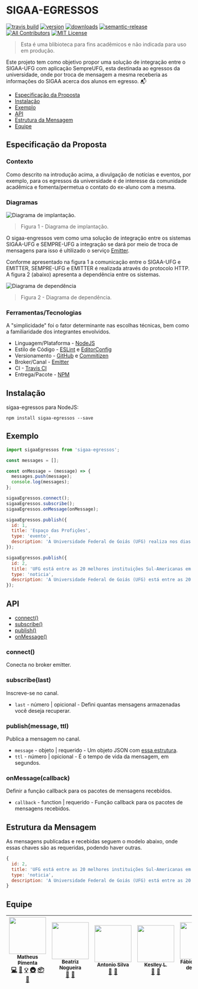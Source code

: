 # SIGAA-EGRESSOS

[![travis build](https://img.shields.io/travis/matheuspiment/sigaa-egressos.svg)](https://travis-ci.org/matheuspiment/sigaa-egressos)
[![version](https://img.shields.io/npm/v/sigaa-egressos.svg)](https://www.npmjs.com/package/sigaa-egressos)
[![downloads](https://img.shields.io/npm/dw/sigaa-egressos.svg)](https://www.npmjs.com/package/sigaa-egressos)
[![semantic-release](https://img.shields.io/badge/%20%20%F0%9F%93%A6%F0%9F%9A%80-semantic--release-e10079.svg)](https://github.com/matheuspiment/sigaa-egressos)
[![All Contributors](https://img.shields.io/badge/all_contributors-5-orange.svg)](#contributors)
[![MIT License](https://img.shields.io/github/license/matheuspiment/sigaa-egressos.svg)](https://opensource.org/licenses/MIT)

> Esta é uma blibioteca para fins acadêmicos e não indicada para uso em produção.

Este projeto tem como objetivo propor uma solução de integração entre o SIGAA-UFG com aplicação SempreUFG, esta destinada ao egressos da universidade, onde por troca de mensagem  a mesma receberia as informações do SIGAA acerca dos alunos em egresso. :mailbox_with_mail:

* [Especificação da Proposta](#especificação-da-proposta)
* [Instalação](#instalação)
* [Exemplo](#exemplo)
* [API](#api)
* [Estrutura da Mensagem](#estrutura-da-mensagem)
* [Equipe](#equipe)

## Especificação da Proposta

### Contexto

Como descrito na introdução acima, a divulgação de notícias e eventos, por exemplo, para os egressos da universidade é de interesse da comunidade acadêmica e fomenta/permetua o contato do ex-aluno com a mesma.

### Diagramas

![Diagrama de implantação.](./docs/diagrama-implantacao.png)
> Figura 1 - Diagrama de implantação.

O sigaa-engressos vem como uma solução de integração entre os sistemas SIGAA-UFG e SEMPRE-UFG a integração se dará por meio de troca de mensagens para isso é ultilizado o serviço [Emitter](https://emitter.io/).

Conforme apresentado na figura 1 a comunicação entre o SIGAA-UFG e EMITTER, SEMPRE-UFG e EMITTER é realizada através do protocolo HTTP. A figura 2 (abaixo) apresenta a dependência entre os sistemas.

![Diagrama de dependência](./docs/diagrama-dependencia.png)
> Figura 2 - Diagrama de dependência.

### Ferramentas/Tecnologias

A "simplicidade" foi o fator determinante nas escolhas técnicas, bem como a familiaridade dos integrantes envolvidos.

* Linguagem/Plataforma - [NodeJS](https://nodejs.org/en/)
* Estilo de Código - [ESLint](https://eslint.org/) e [EditorConfig](https://editorconfig.org/)
* Versionamento - [GitHub](https://github.com/) e [Commitizen](https://github.com/commitizen)
* Broker/Canal - [Emitter](https://emitter.io/)
* CI - [Travis CI](https://travis-ci.org/)
* Entrega/Pacote - [NPM](https://www.npmjs.com/)

## Instalação

sigaa-egressos para NodeJS:

```shell
npm install sigaa-egressos --save
```

## Exemplo

```javascript
import sigaaEgressos from 'sigaa-egressos';

const messages = [];

const onMessage = (message) => {
  messages.push(message);
  console.log(messages);
};

sigaaEgressos.connect();
sigaaEgressos.subscribe();
sigaaEgressos.onMessage(onMessage);

sigaaEgressos.publish({
  id: 1,
  title: 'Espaço das Profições',
  type: 'evento',
  description: 'A Universidade Federal de Goiás (UFG) realiza nos dias 25 e 26 de junho, o Espaço das Profissões 2018, na Regional Goiânia, uma exposição que aproxima os universitários e profissionais da Instituição de estudantes do ensino médio, interessados em ingressar na UFG.',
});

sigaaEgressos.publish({
  id: 2,
  title: 'UFG está entre as 20 melhores instituições Sul-Americanas em Ciências da Terra e Ambientais',
  type: 'noticia',
  description: 'A Universidade Federal de Goiás (UFG) está entre as 20 melhores instituições Sul-Americanas no que diz respeito às produções na área de Ciências da Terra e Ambientais. O ranking é do Nature Index, um banco de dados sobre publicações, autorias e produtividade dos pesquisadores.',
});
```

## API

* [connect()](#connect)
* [subscribe()](#subscribelast)
* [publish()](#publishmessage-ttl)
* [onMessage()](#onMessagecallback)

### connect()

Conecta no broker emitter.

### subscribe(last)

Inscreve-se no canal.

* `last` - número | opicional - Defini quantas mensagens armazenadas você deseja recuperar.

### publish(message, ttl)

Publica a mensagem no canal.

* `message` - objeto | requerido - Um objeto JSON com [essa estrutura](#estrutura-da-mensagem).
* `ttl` - número | opicional - É o tempo de vida da mensagem, em segundos.

### onMessage(callback)

Definir a função callback para os pacotes de mensagens recebidos.

* `callback` - function | requerido - Função callback para os pacotes de mensagens recebidos.

## Estrutura da Mensagem

As mensagens publicadas e recebidas seguem o modelo abaixo, onde essas chaves são as requeridas, podendo haver outras.

```javascript
{
  id: 2,
  title: 'UFG está entre as 20 melhores instituições Sul-Americanas em Ciências da Terra e Ambientais',
  type: 'noticia',
  description: 'A Universidade Federal de Goiás (UFG) está entre as 20 melhores instituições Sul-Americanas no que diz respeito às produções na área de Ciências da Terra e Ambientais. O ranking é do Nature Index, um banco de dados sobre publicações, autorias e produtividade dos pesquisadores.',
}
```

## Equipe

<!-- ALL-CONTRIBUTORS-LIST:START - Do not remove or modify this section -->
<!-- prettier-ignore -->
| [<img src="https://avatars3.githubusercontent.com/u/14007153?v=4" width="100px;"/><br /><sub><b>Matheus Pimenta</b></sub>](https://github.com/matheuspiment)<br />[💻](https://github.com/matheuspiment/sigaa-egressos/commits?author=matheuspiment "Code") [📖](https://github.com/matheuspiment/sigaa-egressos/commits?author=matheuspiment "Documentation") [💡](#example-matheuspiment "Examples") [🚇](#infra-matheuspiment "Infrastructure (Hosting, Build-Tools, etc)") [📦](#platform-matheuspiment "Packaging/porting to new platform") [🤔](#ideas-matheuspiment "Ideas, Planning, & Feedback") | [<img src="https://avatars0.githubusercontent.com/u/14222873?v=4" width="100px;"/><br /><sub><b>Beatriz Nogueira</b></sub>](https://github.com/BeatrizN)<br />[📖](https://github.com/matheuspiment/sigaa-egressos/commits?author=BeatrizN "Documentation") [🤔](#ideas-BeatrizN "Ideas, Planning, & Feedback") | [<img src="https://avatars1.githubusercontent.com/u/13911633?v=4" width="100px;"/><br /><sub><b>Antonio Silva</b></sub>](https://github.com/antoni-s)<br />[📖](https://github.com/matheuspiment/sigaa-egressos/commits?author=antoni-s "Documentation") [🤔](#ideas-antoni-s "Ideas, Planning, & Feedback") | [<img src="https://avatars0.githubusercontent.com/u/13686670?v=4" width="100px;"/><br /><sub><b>Keslley L.</b></sub>](https://github.com/keslleylima)<br />[📖](https://github.com/matheuspiment/sigaa-egressos/commits?author=keslleylima "Documentation") [🤔](#ideas-keslleylima "Ideas, Planning, & Feedback") | [<img src="https://avatars1.githubusercontent.com/u/1735792?v=4" width="100px;"/><br /><sub><b>Fábio Nogueira de Lucena</b></sub>](http://www.inf.ufg.br/~fabio)<br />[🤔](#ideas-kyriosdata "Ideas, Planning, & Feedback") |
| :---: | :---: | :---: | :---: | :---: |
<!-- ALL-CONTRIBUTORS-LIST:END -->
